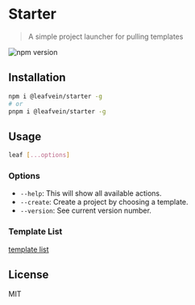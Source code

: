 # Starter

> A simple project launcher for pulling templates

![npm version](https://img.shields.io/npm/v/@leafvein/starter)

## Installation

```bash
npm i @leafvein/starter -g
# or
pnpm i @leafvein/starter -g
```

## Usage

```bash
leaf [...options]
```

### Options

- `--help`: This will show all available actions.
- `--create`: Create a project by choosing a template.
- `--version`: See current version number.

### Template List

[template list](https://github.com/zealleaf/starter-template-list)

## License

MIT
